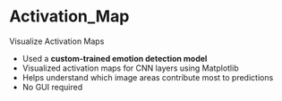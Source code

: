 # Activation_Map
Visualize Activation Maps
- Used a **custom-trained emotion detection model**
- Visualized activation maps for CNN layers using Matplotlib
- Helps understand which image areas contribute most to predictions
- No GUI required
